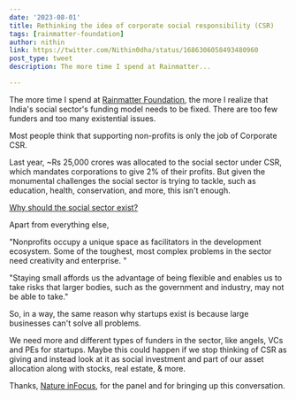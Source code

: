 ```yaml
---
date: '2023-08-01'
title: Rethinking the idea of corporate social responsibility (CSR)
tags: [rainmatter-foundation]
author: nithin
link: https://twitter.com/Nithin0dha/status/1686306058493480960
post_type: tweet
description: The more time I spend at Rainmatter...

---
```


The more time I spend at [Rainmatter Foundation](https://twitter.com/RainmatterOrg), the more I realize that India's social sector's funding model needs to be fixed. There are too few funders and too many existential issues.

Most people think that supporting non-profits is only the job of Corporate CSR. 

Last year, ~Rs 25,000 crores was allocated to the social sector under CSR, which mandates corporations to give 2% of their profits.
But given the monumental challenges the social sector is trying to tackle, such as education, health, conservation, and more, this isn't enough.

[Why should the social sector exist?](https://idronline.org/article/climate-emergency/what-i-learned-about-climate-change-over-five-decades/)

Apart from everything else,

"Nonprofits occupy a unique space as facilitators in the development ecosystem. Some of the toughest, most complex problems in the sector need creativity and enterprise. " 

"Staying small affords us the advantage of being flexible and enables us to take risks that larger bodies, such as the government and industry, may not be able to take."

So, in a way, the same reason why startups exist is because large businesses can't solve all problems. 

We need more and different types of funders in the sector, like angels, VCs and PEs for startups. Maybe this could happen if we stop thinking of CSR as giving and instead look at it as social investment and part of our asset allocation along with stocks, real estate, & more. 

Thanks, [Nature inFocus](https://twitter.com/NatureIn_Focus), for the panel and for bringing up this conversation.
